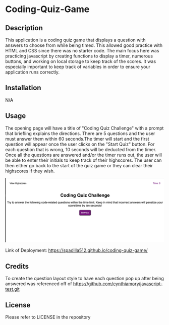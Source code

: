 # Coding-Quiz-Game

## Description

This application is a coding quiz game that displays a question with answers to choose from while being timed. This allowed good practice with HTML and CSS since there was no starter code. The main focus here was practicing javascript by creating functions to display a timer, numerous buttons, and working on local storage to keep track of the scores. It was especially important to keep track of variables in order to ensure your application runs correctly.

## Installation

N/A

## Usage

The opening page will have a title of "Coding Quiz Challenge" with a prompt that briefling explains the directions. There are 5 questions and the user must answer them within 60 seconds.The timer will start and the first question will appear once the user clicks on the "Start Quiz" button. For each question that is wrong, 10 seconds will be deducted from the timer. Once all the questions are answered and/or the timer runs out, the user will be able to enter their initials to keep track of their highscores. The user can then either go back to the start of the quiz game or they can clear their highscores if they wish.

![Alt text](assets/images/image.png)

Link of Deployment: https://spadilla512.github.io/coding-quiz-game/

## Credits

To create the question layout style to have each question pop up after being answered was referenced off of https://github.com/cynthiamory/javascript-test.git

## License

Please refer to LICENSE in the repository
